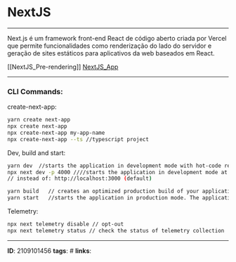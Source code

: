 # NextJS
---
Next.js é um framework front-end React de código aberto criada por Vercel que permite funcionalidades como renderização do lado do servidor e geração de sites estáticos para aplicativos da web baseados em React.


[[NextJS_Pre-rendering]]
[NextJS_App](NextJS_App.md)

---


### CLI Commands:
create-next-app:
```bash
yarn create next-app
npx create next-app
npx create-next-app my-app-name
npx create-next-app --ts //typescript project
```


Dev, build and start:
```bash
yarn dev  //starts the application in development mode with hot-code reloading and error reporting.
npx next dev -p 4000 ////starts the application in development mode at http://localhost:4000 
// instead of: http://localhost:3000 (default)

yarn build   // creates an optimized production build of your application. The output displays information about each route.
yarn start   //starts the application in production mode. The application should be compiled with next build first.

```

Telemetry:
```bash
npx next telemetry disable // opt-out
npx next telemetry status // check the status of telemetry collection
```

---
**ID**:  2109101456
**tags**: #
**links**:
